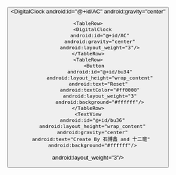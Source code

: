<?xml version="1.0" encoding="utf-8"?>
<LinearLayout xmlns:android="http://schemas.android.com/apk/res/android"    
    android:layout_width="match_parent"  
    android:layout_height="match_parent"  
    android:weightSum="3"  
    android:gravity="center_horizontal" >
    <!-- android:gravity="bottom|center_horizontal" > -->
    <Button
        android:id="@+id/button1"
        android:layout_width="0dp"  
        android:layout_height="wrap_content"  
        android:layout_weight="1"  
        android:text="left" />
		<DigitalClock 
		    android:id="@+id/AC"
       		android:gravity="center"
	
    <TableRow>
		<DigitalClock 
		    android:id="@+id/AC"
       		android:gravity="center"
		    android:layout_weight="3"/>
    </TableRow>
    <TableRow>
        <Button
            android:id="@+id/bu34"
            android:layout_height="wrap_content"
            android:text="Reset" 
            android:textColor="#ff0000"
            android:layout_weight="3"
            android:background="#ffffff"/>
    </TableRow>
    <TextView
       android:id="@+id/bu36"
       android:layout_height="wrap_content"
       android:gravity="center"
       android:text="Create By 石博鑫 and 十二班" 
       android:background="#ffffff"/>
</TableLayout>	    android:layout_weight="3"/>
